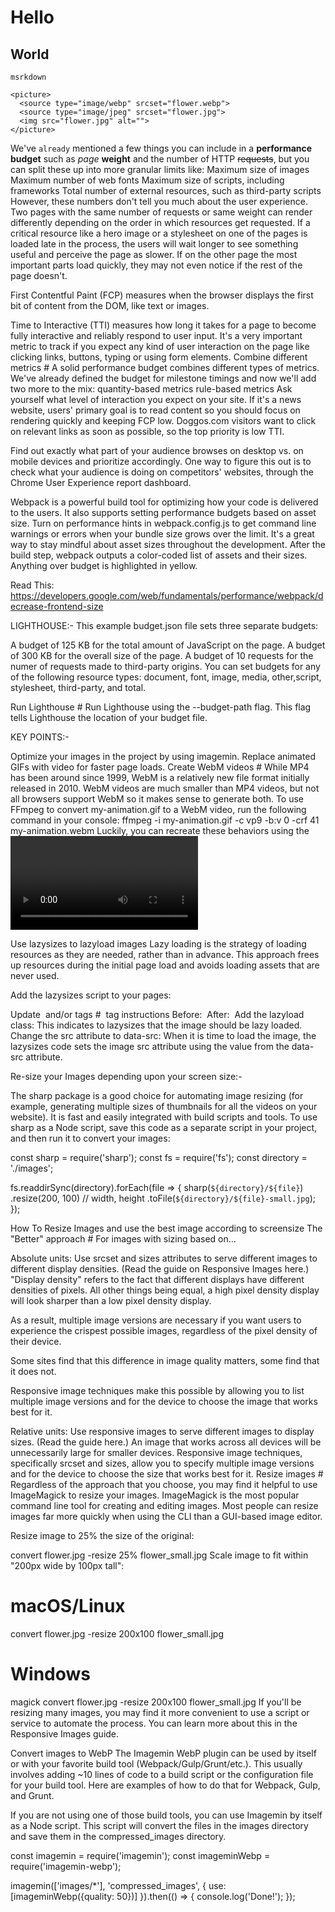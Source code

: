 # Hello
## World

`msrkdown`

```
<picture>
  <source type="image/webp" srcset="flower.webp">
  <source type="image/jpeg" srcset="flower.jpg">
  <img src="flower.jpg" alt="">
</picture>
```


We've `already` mentioned a few things you can include in a __performance budget__ such as *page* **weight** and the number of HTTP ~~requests~~, but you can split these up into more granular limits like:
Maximum size of images
Maximum number of web fonts
Maximum size of scripts, including frameworks
Total number of external resources, such as third-party scripts
However, these numbers don't tell you much about the user experience. Two pages with the same number of requests or same weight can render differently depending on the order in which
resources get requested. If a critical resource like a hero image or a stylesheet on one of the pages is loaded late in the process, the users will wait longer to see something useful and 
perceive the page as slower. If on the other page the most important parts load quickly, they may not even notice if the rest of the page doesn't.

First Contentful Paint (FCP) measures when the browser displays the first bit of content from the DOM, like text or images.

Time to Interactive (TTI) measures how long it takes for a page to become fully interactive and reliably respond to user input. It's a very important metric to track if you expect any kind
of user interaction on the page like clicking links, buttons, typing or using form elements.
Combine different metrics #
A solid performance budget combines different types of metrics. We've already defined the budget for milestone timings and now we'll add two more to the mix:
quantity-based metrics
rule-based metrics
Ask yourself what level of interaction you expect on your site. If it's a news website, users' primary goal is to read content so you should focus on rendering quickly and keeping FCP low.
Doggos.com visitors want to click on relevant links as soon as possible, so the top priority is low TTI.

Find out exactly what part of your audience browses on desktop vs. on mobile devices and prioritize accordingly. One way to figure this out is to check what your audience is doing on 
competitors' websites, through the Chrome User Experience report dashboard.

Webpack is a powerful build tool for optimizing how your code is delivered to the users. It also supports setting performance budgets based on asset size.
Turn on performance hints in webpack.config.js to get command line warnings or errors when your bundle size grows over the limit. It's a great way to stay mindful about asset sizes
throughout the development.
After the build step, webpack outputs a color-coded list of assets and their sizes. Anything over budget is highlighted in yellow.

Read This:
https://developers.google.com/web/fundamentals/performance/webpack/decrease-frontend-size

LIGHTHOUSE:-
This example budget.json file sets three separate budgets:

A budget of 125 KB for the total amount of JavaScript on the page.
A budget of 300 KB for the overall size of the page.
A budget of 10 requests for the numer of requests made to third-party origins.
You can set budgets for any of the following resource types: document, font, image, media, other,script, stylesheet, third-party, and total.

Run Lighthouse #
Run Lighthouse using the --budget-path flag. This flag tells Lighthouse the location of your budget file.

KEY POINTS:-

Optimize your images in the project by using imagemin.
Replace animated GIFs with video for faster page loads.
Create WebM videos #
While MP4 has been around since 1999, WebM is a relatively new file format initially released in 2010. 
WebM videos are much smaller than MP4 videos, but not all browsers support WebM so it makes sense to generate both.
To use FFmpeg to convert my-animation.gif to a WebM video, run the following command in your console:
ffmpeg -i my-animation.gif -c vp9 -b:v 0 -crf 41 my-animation.webm
Luckily, you can recreate these behaviors using the <video> element.
<video autoplay loop muted playsinline></video>
Finally, the <video> element requires one or more <source> child elements pointing to different video files that the browser can choose from, depending 
on the browser's format support. Provide both WebM and MP4, so that if a browser doesn't support WebM, it can fall back to MP4.
<video autoplay loop muted playsinline>
  <source src="my-animation.webm" type="video/webm">
  <source src="my-animation.mp4" type="video/mp4">
</video>
Browsers don't speculate about which <source> is optimal, so the order of <source>'s matters. For example, if you specify an MP4 video first and the browser supports WebM,
browsers will skip the WebM <source> and use the MPEG-4 instead. If you prefer a WebM <source> be used first, specify it first!

Use lazysizes to lazyload images
Lazy loading is the strategy of loading resources as they are needed, rather than in advance. 
This approach frees up resources during the initial page load and avoids loading assets that are never used.

Add the lazysizes script to your pages:
<script src="lazysizes.min.js" async></script>
Update <img> and/or <picture> tags #
<img> tag instructions
Before:
<img src="flower.jpg" alt="">
After:
<img data-src="flower.jpg" class="lazyload" alt="">
Add the lazyload class: This indicates to lazysizes that the image should be lazy loaded.
Change the src attribute to data-src: When it is time to load the image, the lazysizes code sets the image src attribute using the value from the data-src attribute.

Re-size your Images depending upon your screen size:-

The sharp package is a good choice for automating image resizing (for example, generating multiple sizes of thumbnails for all the videos on your website).
 It is fast and easily integrated with build scripts and tools.
To use sharp as a Node script, save this code as a separate script in your project, and then run it to convert your images:

const sharp = require('sharp');
const fs = require('fs');
const directory = './images';

fs.readdirSync(directory).forEach(file => {
  sharp(`${directory}/${file}`)
    .resize(200, 100) // width, height
    .toFile(`${directory}/${file}-small.jpg`);
  });



How To Resize Images and use the best image according to screensize
The "Better" approach #
For images with sizing based on…

Absolute units: Use srcset and sizes attributes to serve different images to different display densities. (Read the guide on Responsive Images here.)
"Display density" refers to the fact that different displays have different densities of pixels. All other things being equal, a high pixel density display will look sharper than a 
low pixel density display.

As a result, multiple image versions are necessary if you want users to experience the crispest possible images, regardless of the pixel density of their device.

Some sites find that this difference in image quality matters, some find that it does not.

Responsive image techniques make this possible by allowing you to list multiple image versions and for the device to choose the image that works best for it.

Relative units: Use responsive images to serve different images to display sizes. (Read the guide here.)
An image that works across all devices will be unnecessarily large for smaller devices. Responsive image techniques, specifically srcset and sizes, allow you to specify multiple 
image versions and for the device to 
choose the size that works best for it.
Resize images #
Regardless of the approach that you choose, you may find it helpful to use ImageMagick to resize your images. ImageMagick is the most popular command line tool for creating and editing images. Most people can resize images far more quickly when using the CLI than a GUI-based image editor.

Resize image to 25% the size of the original:

convert flower.jpg -resize 25% flower_small.jpg
Scale image to fit within "200px wide by 100px tall":

# macOS/Linux
convert flower.jpg -resize 200x100 flower_small.jpg

# Windows
magick convert flower.jpg -resize 200x100 flower_small.jpg
If you'll be resizing many images, you may find it more convenient to use a script or service to automate the process. You can learn more about this in the Responsive Images guide.


Convert images to WebP
The Imagemin WebP plugin can be used by itself or with your favorite build tool (Webpack/Gulp/Grunt/etc.). This usually involves adding ~10 lines of code to a build script or the 
configuration file for your build tool. Here are examples of how to do that for Webpack, Gulp, and Grunt.

If you are not using one of those build tools, you can use Imagemin by itself as a Node script. This script will convert the files in the images directory and save them in the
compressed_images directory.

const imagemin = require('imagemin');
const imageminWebp = require('imagemin-webp');

imagemin(['images/*'], 'compressed_images', {
  use: [imageminWebp({quality: 50})]
}).then(() => {
  console.log('Done!');
});
